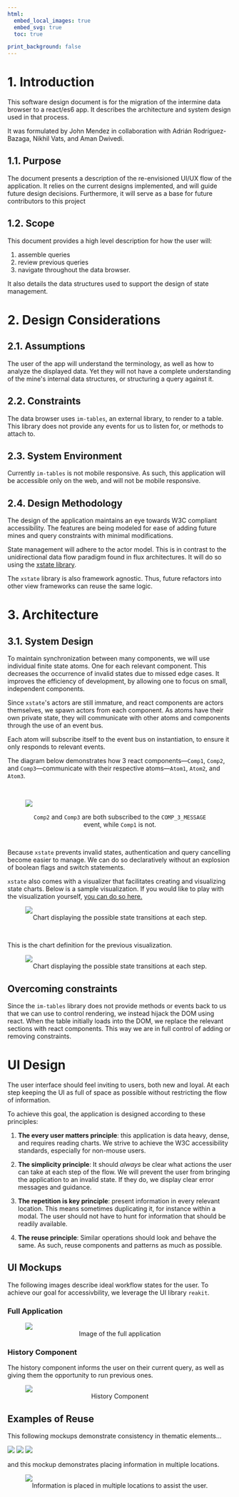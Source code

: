 ```yaml
---
html:
  embed_local_images: true
  embed_svg: true
  toc: true

print_background: false
---
```

<link rel="stylesheet" href="css/lightbox.css">
<script type="text/javascript" src="js/lightbox.js"></script>
  
  
#  1. Introduction
  
  
This software design document is for the migration of the intermine data browser to a react/es6 app. It describes the architecture and system design used in that process.

It was formulated by John Mendez in collaboration with Adrián Rodríguez-Bazaga, Nikhil Vats, and Aman Dwivedi.
  
##  1.1. Purpose
  
  
The document presents a description of the re-envisioned UI/UX flow of the application. It relies on the current designs implemented, and will guide future design decisions. Furthermore, it will serve as a base for future contributors to this project
  
  
##  1.2. Scope
  
  
This document provides a high level description for how the user will:

1. assemble queries
2. review previous queries
3. navigate throughout the data browser.
  
It also details the data structures used to support the design of state management.
  
#  2. Design Considerations
  
  
##  2.1. Assumptions
  
The user of the app will understand the terminology, as well as how to analyze the displayed data. Yet they will not have a complete understanding of the mine's internal data structures, or structuring a query against it.
  
##  2.2. Constraints
  
  
The data browser uses `im-tables`, an external library, to render to a table. This library does not provide any events for us to listen for, or methods to attach to.
  
##  2.3. System Environment
  
  
Currently `im-tables` is not mobile responsive. As such, this application will be accessible only on the web, and will not be mobile responsive.
  
##  2.4. Design Methodology
  
The design of the application maintains an eye towards W3C compliant accessibility. The features are being modeled for ease of adding future mines and query constraints with minimal modifications.

State management will adhere to the actor model. This is in contrast to the unidirectional data flow paradigm found in flux architectures. It will do so using the [xstate library](https://xstate.js.org/docs/ ).

The `xstate` library is also framework agnostic. Thus, future refactors into other view frameworks can reuse the same logic.
  
#  3. Architecture
  
  
##  3.1. System Design
  
  
To maintain synchronization between many components, we will use individual finite state atoms. One for each relevant component. This decreases the occurrence of invalid states due to missed edge cases. It improves the efficiency of development, by allowing one to focus on small, independent components.
  
Since `xstate`'s actors are still immature, and react components are actors themselves, we spawn actors from each component. As atoms have their own private state, they will communicate with other atoms and components through the use of an event bus.
  
Each atom will subscribe itself to the event bus on instantiation, to ensure it only responds to relevant events.
  
The diagram below demonstrates how 3 react components—`Comp1`, `Comp2`, and `Comp3`—communicate with their respective atoms—`Atom1`, `Atom2`, and `Atom3`.
  
  
</br>
  
<figure class="zoom">
   <img src="assets//event_bus_diagram.svg" >
   <figcaption style="width: 100%; text-align: center">
  
   `Comp2` and `Comp3` are both subscribed to the `COMP_3_MESSAGE` event, while `Comp1` is not.
   </figcaption>
</figure>
  
</br>
  
Because `xstate` prevents invalid states, authentication and query cancelling become easier to manage. We can do so declaratively without an explosion of boolean flags and switch statements.
  
`xstate` also comes with a visualizer that facilitates creating and visualizing state charts. Below is a sample visualization. If you would like to play with the visualization yourself, [you can do so here.](https://xstate.js.org/viz/?gist=dae4d6f6837d193ed2149e2e4515e206 )
  
  
<figure class="zoom">
   <img src="assets//chart_viz.png">
   <figcaption style="width: 100%; text-align: center">
   Chart displaying the possible state transitions at each step.
   </figcaption>
</figure>
  
</br>
  
This is the chart definition for the previous visualization.
  
<figure>
   <img src="assets//queryBuilder.png">
   <figcaption style="width: 100%; text-align: center">
   Chart displaying the possible state transitions at each step.
   </figcaption>
</figure>

## Overcoming constraints

Since the `im-tables` library does not provide methods or events back to us that we can use to control rendering, we instead hijack the DOM using react. When the table initially loads into the DOM, we replace the relevant sections with react components. This way we are in full control of adding or removing constraints.
  
#  UI Design
  
  
The user interface should feel inviting to users, both new and loyal. At each step keeping the UI as full of space as possible without restricting the flow of information.
  
To achieve this goal, the application is designed according to these principles:
  
1. **The every user matters principle**:  this application is data heavy, dense, and requires reading charts. We strive to achieve the W3C accessibility standards, especially for non-mouse users.


2. **The simplicity principle**: It should *always* be clear what actions the user can take at each step of the flow. We will prevent the user from bringing the application to an invalid state. If they do, we display clear error messages and guidance.
  
3. **The repetition is key principle**: present information in every relevant location. This means sometimes duplicating it, for instance within a modal. The user should not have to hunt for information that should be readily available.
  
4. **The reuse principle**: Similar operations should look and behave the same. As such, reuse components and patterns as much as possible. 
  
##  UI Mockups
  
  
The following images describe ideal workflow states for the user. To achieve our goal for accessivbility, we leverage the UI library `reakit`.
  
###  Full Application
  
<figure class="zoom">
   <img src="assets//mock_ups/full_app.png">
   <figcaption style="width: 100%; text-align: center">
   Image of the full application
   </figcaption>
</figure>
  
###  History Component
  
  
The history component informs the user on their current query, as well as giving them the opportunity to run previous ones.
  
<figure class="zoom">
   <img src="assets//mock_ups/view_all_pop_up.png">
   <figcaption style="width: 100%; text-align: center">
   History Component
   </figcaption>
</figure>
  
##  Examples of Reuse
  
  
This following mockups demonstrate consistency in thematic elements...
  
<img src="assets//mock_ups/organisms.png" class="zoom">
<img src="assets//mock_ups/expressions.png" class="zoom">
<img src="assets//mock_ups/protein name.png" class="zoom">

  
</br>
  
  
and this mockup demonstrates placing information in multiple locations.
<figure class="zoom">
   <img src="assets//mock_ups/repetitive_info.png">
   <figcaption style="width: 100%; text-align: center">
   Information is placed in multiple locations to assist the user.
   </figcaption>
</figure>
  